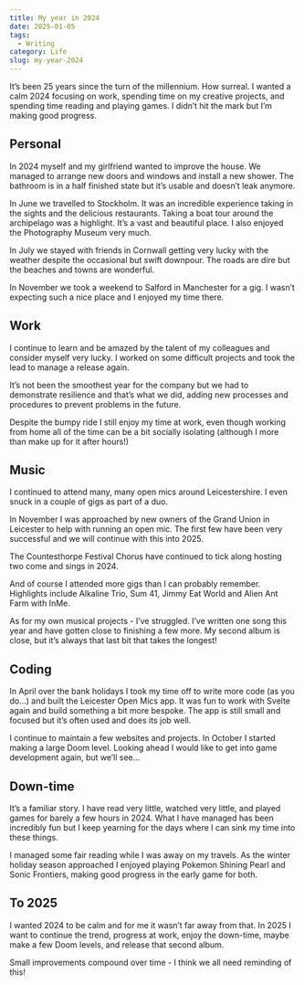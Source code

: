 ```yaml
---
title: My year in 2024
date: 2025-01-05
tags:
  - Writing
category: Life
slug: my-year-2024
---
```

It’s been 25 years since the turn of the millennium. How surreal. I wanted a calm 2024 focusing on work, spending time on my creative projects, and spending time reading and playing games. I didn’t hit the mark but I’m making good progress.

## Personal

In 2024 myself and my girlfriend wanted to improve the house. We managed to arrange new doors and windows and install a new shower. The bathroom is in a half finished state but it’s usable and doesn’t leak anymore.

In June we travelled to Stockholm. It was an incredible experience taking in the sights and the delicious restaurants. Taking a boat tour around the archipelago was a highlight. It’s a vast and beautiful place. I also enjoyed the Photography Museum very much.

In July we stayed with friends in Cornwall getting very lucky with the weather despite the occasional but swift downpour. The roads are dire but the beaches and towns are wonderful.

In November we took a weekend to Salford in Manchester for a gig. I wasn’t expecting such a nice place and I enjoyed my time there.

## Work

I continue to learn and be amazed by the talent of my colleagues and consider myself very lucky. I worked on some difficult projects and took the lead to manage a release again.

It’s not been the smoothest year for the company but we had to demonstrate resilience and that’s what we did, adding new processes and procedures to prevent problems in the future.

Despite the bumpy ride I still enjoy my time at work, even though working from home all of the time can be a bit socially isolating (although I more than make up for it after hours!)

## Music

I continued to attend many, many open mics around Leicestershire. I even snuck in a couple of gigs as part of a duo.

In November I was approached by new owners of the Grand Union in Leicester to help with running an open mic. The first few have been very successful and we will continue with this into 2025.

The Countesthorpe Festival Chorus have continued to tick along hosting two come and sings in 2024.

And of course I attended more gigs than I can probably remember. Highlights include Alkaline Trio, Sum 41, Jimmy Eat World and Alien Ant Farm with InMe.

As for my own musical projects - I’ve struggled. I’ve written one song this year and have gotten close to finishing a few more. My second album is close, but it’s always that last bit that takes the longest!

## Coding

In April over the bank holidays I took my time off to write more code (as you do…) and built the Leicester Open Mics app. It was fun to work with Svelte again and build something a bit more bespoke. The app is still small and focused but it’s often used and does its job well.

I continue to maintain a few websites and projects. In October I started making a large Doom level. Looking ahead I would like to get into game development again, but we’ll see…

## Down-time

It’s a familiar story. I have read very little, watched very little, and played games for barely a few hours in 2024. What I have managed has been incredibly fun but I keep yearning for the days where I can sink my time into these things.

I managed some fair reading while I was away on my travels. As the winter holiday season approached I enjoyed playing Pokemon Shining Pearl and Sonic Frontiers, making good progress in the early game for both.

## To 2025

I wanted 2024 to be calm and for me it wasn’t far away from that. In 2025 I want to continue the trend, progress at work, enjoy the down-time, maybe make a few Doom levels, and release that second album.

Small improvements compound over time - I think we all need reminding of this!
